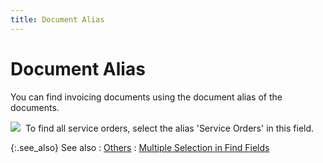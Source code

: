 ```yaml
---
title: Document Alias
---
```


# Document Alias


You can find invoicing documents using the document alias of the documents.


![]({{site.sp_baseurl}}/img/example.gif)  To  find all service orders, select the alias 'Service Orders' in this field.


{:.see_also}
See also
: [Others]({{site.sp_baseurl}}/find-utils/find-sales-docs-details/other-details/others_tab_find_sales.html)
: [Multiple  Selection in Find Fields]({{site.wwe_chm}}/advanced-options/find-function/multiple_selection_in_find_fields.html)
